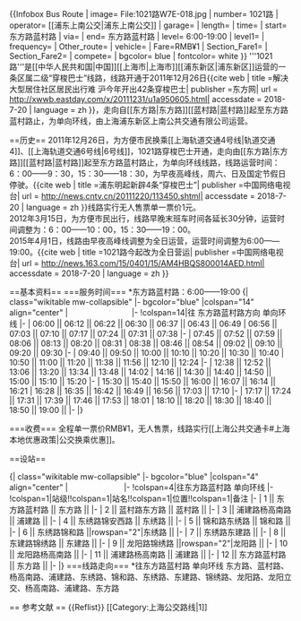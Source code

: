 {{Infobox Bus Route 
| image= File:1021路W7E-018.jpg
| number= 1021路
| operator= [[浦东上南公交|浦东上南公交]] 
| garage= 
| length= 
| time= 
| start= 东方路蓝村路
| via= 
| end= 东方路蓝村路
| level= 6:00-19:00
| level1= 
| frequency=
| Other_route= 
| vehicle= 
| Fare=RMB¥1
| Section_Fare1=
| Section_Fare2=
| compete= 
| bgcolor= blue
| fontcolor= white
}}
'''1021路'''是[[中华人民共和国|中国]][[上海市|上海市]][[浦东新区|浦东新区]]运营的一条区属二级“穿梭巴士”线路，线路开通于2011年12月26日<ref name="穿梭巴士">{{cite web | title =解决大型居住社区居民出行难 沪今年开出42条穿梭巴士| publisher =东方网| url  = http://xwwb.eastday.com/x/20111231/u1a950605.html| accessdate = 2018-7-20 | language = zh }}</ref>，走向自[[东方路|东方路]][[蓝村路|蓝村路]]起至东方路蓝村路止，为单向环线，由上海浦东新区上南公共交通有限公司运营。

==历史==
2011年12月26日，为方便市民换乘[[上海轨道交通4号线|轨道交通4]]、[[上海轨道交通6号线|6号线]]，1021路穿梭巴士开通，走向由[[东方路|东方路]][[蓝村路|蓝村路]]起至东方路蓝村路止，为单向环线线路，线路运营时间：6：00——9：30，15：30——18：30，为早夜高峰线，周六、日及国定节假日停驶。<ref name="浦东明起新辟">{{cite web | title =浦东明起新辟4条“穿梭巴士”| publisher =中国网络电视台| url  = http://news.cntv.cn/20111220/113450.shtml| accessdate = 2018-7-20 | language = zh }}</ref>线路实行无人售票单一票价1元。
<br>2012年3月15日，为方便市民出行，线路早晚末班车时间各延长30分钟，运营时间调整为：6：00——10：00，15：30——19：00。
<br>2015年4月1日，线路由早夜高峰线调整为全日运营，运营时间调整为6:00——19:00。<ref name="全日营运">{{cite web | title =1021路今起改为全日营运| publisher =中国网络电视台| url  = http://news.163.com/15/0401/15/AM4HBQS800014AED.html| accessdate = 2018-7-20 | language = zh }}</ref>

==基本资料==
===服务时间===
*东方路蓝村路：6:00——19:00
{| class="wikitable mw-collapsible"
|- bgcolor="blue"
|colspan="14" align="center" |<font color="white">'''1021路时刻表'''</font>
|-
!colspan=14|往 东方路蓝村路方向 单向环线
|-
| 06:00 || 06:12 || 06:22 || 06:30 || 06:37 || 06:43 || 06:49
| 06:56 || 07:03 || 07:10 || 07:17 || 07:24 || 07:31 || 07:38 
|-
| 07:45 || 07:52 || 07:59 || 08:06 || 08:13 || 08:20 || 08:31
| 08:38 || 08:46 || 08:54 || 09:02 || 09:10 || 09:20 || 09:30 
|-
| 09:40 || 09:50 || 10:00 || 10:10 || 10:20 || 10:30 || 10:40 
| 10:50 || 11:00 || 11:20 || 11:38 || 11:56 || 12:10 || 12:24 
|-
| 12:38 || 12:52 || 13:06 || 13:20 || 13:34 || 13:48 || 14:02 
| 14:16 || 14:30 || 14:40 || 14:50 || 15:00 || 15:10 || 15:20 
|-
| 15:30 || 15:40 || 15:50 || 16:00 || 16:07 || 16:14 || 16:21 
| 16:28 || 16:35 || 16:42 || 16:49 || 16:56 || 17:03 || 17:10 
|-
| 17:17 || 17:24 || 17:31 || 17:39 || 17:46 || 17:53 || 18:01
| 18:10 || 18:20 || 18:30 || 18:40 || 18:50 || 19:00 || 
|-
|}

===收费===
全程单一票价RMB¥1，无人售票，线路实行[[上海公共交通卡#上海本地优惠政策|公交换乘优惠]]。

==设站==

{| class="wikitable mw-collapsible"
|- bgcolor="blue"
|colspan="4" align="center" |<font color="white">'''1021路设站'''</font>
|-
!colspan=4|往东方路蓝村路 单向环线
|-
!colspan=1|站级!!colspan=1|站名!!colspan=1|位置!!colspan=1|备注
|-
| 1 || 东方路蓝村路 || 东方路 || 
|-
| 2 || 蓝村路东方路 || 蓝村路 ||
|-
| 3 || 浦建路杨高南路 || 浦建路 ||
|-
| 4 || 东绣路锦安西路 || 东绣路 ||
|-
| 5 || 锦和路东绣路 || 锦和路 ||
|-
| 6 || 东绣路锦和路 ||rowspan="2"|东绣路 ||
|-
| 7 || 东绣路东建路 ||
|-
| 8 || 东建路锦绣路 || 东建路 ||
|-
| 9 || 龙阳路锦绣路 ||rowspan="2"|龙阳路 ||
|-
| 10 || 龙阳路杨高南路 ||
|-
| 11 || 浦建路杨高南路 || 浦建路 ||
|-
| 12 || 东方路蓝村路 || 东方路 ||
|-
|}
===线路走向===
*往东方路蓝村路 单向环线
东方路、蓝村路、杨高南路、浦建路、东绣路、锦和路、东绣路、东建路、锦绣路、龙阳路、龙阳立交、杨高南路、浦建路、东方路

== 参考文献 ==
{{Reflist}}
[[Category:上海公交路线|1]]